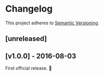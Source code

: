 # Changelog

This project adheres to [Semantic Versioning](http://semver.org/).

## [unreleased]

## [v1.0.0] - 2016-08-03

First official release. :tada:
